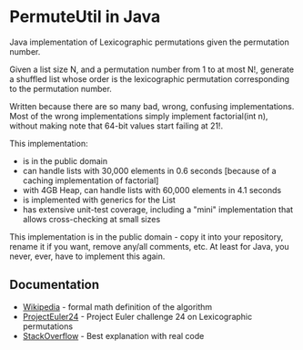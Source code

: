 PermuteUtil in Java
===================
Java implementation of Lexicographic permutations given the permutation number.

Given a list size N, and a permutation number from 1 to at most N!, generate a shuffled list
whose order is the lexicographic permutation corresponding to the permutation number.


Written because there are so many bad, wrong, confusing implementations.
Most of the wrong implementations simply implement factorial(int n), without making note that 64-bit values start failing at 21!.

This implementation:
 * is in the public domain
 * can handle lists with 30,000 elements in 0.6 seconds [because of a caching implementation of factorial]
 * with 4GB Heap, can handle lists with 60,000 elements in 4.1 seconds
 * is implemented with generics for the List
 * has extensive unit-test coverage, including a "mini" implementation that allows cross-checking at small sizes
 

This implementation is in the public domain - copy it into your repository, rename it if you want, remove any/all
comments, etc.  At least for Java, you never, ever, have to implement this again.





Documentation
----
 * [Wikipedia] - formal math definition of the algorithm
 * [ProjectEuler24] - Project Euler challenge 24 on Lexicographic permutations
 * [StackOverflow] - Best explanation with real code


[StackOverflow]:http://stackoverflow.com/questions/7918806/finding-n-th-permutation-without-computing-others
[MathStack]:http://math.stackexchange.com/questions/60742/finding-the-n-th-lexicographic-permutation-of-a-string
[ProjectEuler24]:https://projecteuler.net/index.php?section=problems&id=24
[Wikipedia]:https://en.wikipedia.org/wiki/Permutation#Generation_in_lexicographic_order
